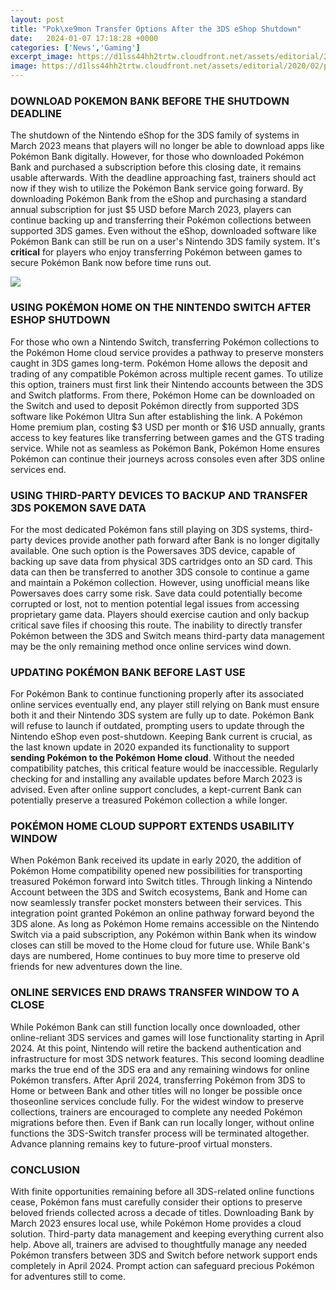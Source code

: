 ```yaml
---
layout: post
title: "Pok\xe9mon Transfer Options After the 3DS eShop Shutdown"
date:   2024-01-07 17:18:28 +0000
categories: ['News','Gaming']
excerpt_image: https://d1lss44hh2trtw.cloudfront.net/assets/editorial/2020/02/pokemon-home-how-to-transfer-from-switch-games.jpg
image: https://d1lss44hh2trtw.cloudfront.net/assets/editorial/2020/02/pokemon-home-how-to-transfer-from-switch-games.jpg
---
```


### DOWNLOAD POKEMON BANK BEFORE THE SHUTDOWN DEADLINE
The shutdown of the Nintendo eShop for the 3DS family of systems in March 2023 means that players will no longer be able to download apps like Pokémon Bank digitally. However, for those who downloaded Pokémon Bank and purchased a subscription before this closing date, it remains usable afterwards. With the deadline approaching fast, trainers should act now if they wish to utilize the Pokémon Bank service going forward.
By downloading Pokémon Bank from the eShop and purchasing a standard annual subscription for just $5 USD before March 2023, players can continue backing up and transferring their Pokémon collections between supported 3DS games. Even without the eShop, downloaded software like Pokémon Bank can still be run on a user's Nintendo 3DS family system. It's **critical** for players who enjoy transferring Pokémon between games to secure Pokémon Bank now before time runs out.

![](https://nintendowire.com/wp-content/uploads/2023/03/Social-PokemonBank-Transporter-Access-eShop.jpg)
### USING POKÉMON HOME ON THE NINTENDO SWITCH AFTER ESHOP SHUTDOWN 
For those who own a Nintendo Switch, transferring Pokémon collections to the Pokémon Home cloud service provides a pathway to preserve monsters caught in 3DS games long-term. Pokémon Home allows the deposit and trading of any compatible Pokémon across multiple recent games. To utilize this option, trainers must first link their Nintendo accounts between the 3DS and Switch platforms. 
From there, Pokémon Home can be downloaded on the Switch and used to deposit Pokémon directly from supported 3DS software like Pokémon Ultra Sun after establishing the link. A Pokémon Home premium plan, costing $3 USD per month or $16 USD annually, grants access to key features like transferring between games and the GTS trading service. While not as seamless as Pokémon Bank, Pokémon Home ensures Pokémon can continue their journeys across consoles even after 3DS online services end.
### USING THIRD-PARTY DEVICES TO BACKUP AND TRANSFER 3DS POKEMON SAVE DATA
For the most dedicated Pokémon fans still playing on 3DS systems, third-party devices provide another path forward after Bank is no longer digitally available. One such option is the Powersaves 3DS device, capable of backing up save data from physical 3DS cartridges onto an SD card. This data can then be transferred to another 3DS console to continue a game and maintain a Pokémon collection. 
However, using unofficial means like Powersaves does carry some risk. Save data could potentially become corrupted or lost, not to mention potential legal issues from accessing proprietary game data. Players should exercise caution and only backup critical save files if choosing this route. The inability to directly transfer Pokémon between the 3DS and Switch means third-party data management may be the only remaining method once online services wind down.
### UPDATING POKÉMON BANK BEFORE LAST USE
For Pokémon Bank to continue functioning properly after its associated online services eventually end, any player still relying on Bank must ensure both it and their Nintendo 3DS system are fully up to date. Pokémon Bank will refuse to launch if outdated, prompting users to update through the Nintendo eShop even post-shutdown.
Keeping Bank current is crucial, as the last known update in 2020 expanded its functionality to support **sending Pokémon to the Pokémon Home cloud**. Without the needed compatibility patches, this critical feature would be inaccessible. Regularly checking for and installing any available updates before March 2023 is advised. Even after online support concludes, a kept-current Bank can potentially preserve a treasured Pokémon collection a while longer.
### POKÉMON HOME CLOUD SUPPORT EXTENDS USABILITY WINDOW
When Pokémon Bank received its update in early 2020, the addition of Pokémon Home compatibility opened new possibilities for transporting treasured Pokémon forward into Switch titles. Through linking a Nintendo Account between the 3DS and Switch ecosystems, Bank and Home can now seamlessly transfer pocket monsters between their services. 
This integration point granted Pokémon an online pathway forward beyond the 3DS alone. As long as Pokémon Home remains accessible on the Nintendo Switch via a paid subscription, any Pokémon within Bank when its window closes can still be moved to the Home cloud for future use. While Bank's days are numbered, Home continues to buy more time to preserve old friends for new adventures down the line.
### ONLINE SERVICES END DRAWS TRANSFER WINDOW TO A CLOSE
While Pokémon Bank can still function locally once downloaded, other online-reliant 3DS services and games will lose functionality starting in April 2024. At this point, Nintendo will retire the backend authentication and infrastructure for most 3DS network features. This second looming deadline marks the true end of the 3DS era and any remaining windows for online Pokémon transfers.
After April 2024, transferring Pokémon from 3DS to Home or between Bank and other titles will no longer be possible once thoseonline services conclude fully. For the widest window to preserve collections, trainers are encouraged to complete any needed Pokémon migrations before then. Even if Bank can run locally longer, without online functions the 3DS-Switch transfer process will be terminated altogether. Advance planning remains key to future-proof virtual monsters. 
### CONCLUSION
With finite opportunities remaining before all 3DS-related online functions cease, Pokémon fans must carefully consider their options to preserve beloved friends collected across a decade of titles. Downloading Bank by March 2023 ensures local use, while Pokémon Home provides a cloud solution. Third-party data management and keeping everything current also help. Above all, trainers are advised to thoughtfully manage any needed Pokémon transfers between 3DS and Switch before network support ends completely in April 2024. Prompt action can safeguard precious Pokémon for adventures still to come.